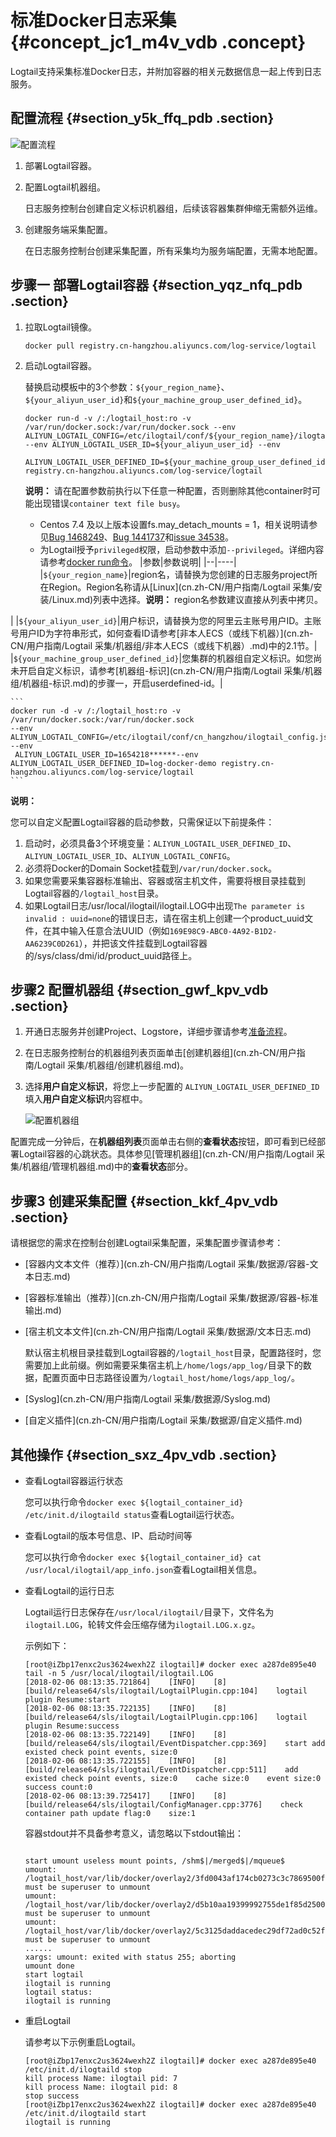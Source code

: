 # 标准Docker日志采集 {#concept_jc1_m4v_vdb .concept}

Logtail支持采集标准Docker日志，并附加容器的相关元数据信息一起上传到日志服务。

## 配置流程 {#section_y5k_ffq_pdb .section}

![](images/2674_zh-CN.png "配置流程")

1.  部署Logtail容器。
2.  配置Logtail机器组。

    日志服务控制台创建自定义标识机器组，后续该容器集群伸缩无需额外运维。

3.  创建服务端采集配置。

    在日志服务控制台创建采集配置，所有采集均为服务端配置，无需本地配置。


## 步骤一 部署Logtail容器 {#section_yqz_nfq_pdb .section}

1.  拉取Logtail镜像。

    ```
    docker pull registry.cn-hangzhou.aliyuncs.com/log-service/logtail
    ```

2.  启动Logtail容器。

    替换启动模板中的3个参数：`${your_region_name}`、`${your_aliyun_user_id}`和`${your_machine_group_user_defined_id}`。

    ```
    docker run-d -v /:/logtail_host:ro -v /var/run/docker.sock:/var/run/docker.sock --env 
    ALIYUN_LOGTAIL_CONFIG=/etc/ilogtail/conf/${your_region_name}/ilogtail_config.json 
    --env ALIYUN_LOGTAIL_USER_ID=${your_aliyun_user_id} --env
     ALIYUN_LOGTAIL_USER_DEFINED_ID=${your_machine_group_user_defined_id} registry.cn-hangzhou.aliyuncs.com/log-service/logtail
    ```

    **说明：** 请在配置参数前执行以下任意一种配置，否则删除其他container时可能出现错误`container text file busy`。

    -   Centos 7.4 及以上版本设置fs.may\_detach\_mounts = 1，相关说明请参见[Bug 1468249](https://bugzilla.redhat.com/show_bug.cgi?id=1468249)、[Bug 1441737](https://bugzilla.redhat.com/show_bug.cgi?id=1441737)和[issue 34538](https://github.com/moby/moby/issues/34538)。
    -   为Logtail授予`privileged`权限，启动参数中添加`--privileged`。详细内容请参考[docker run命令](https://docs.docker.com/engine/reference/run/)。
    |参数|参数说明|
    |--|----|
    |`${your_region_name}`|region名，请替换为您创建的日志服务project所在Region。Region名称请从[Linux](cn.zh-CN/用户指南/Logtail 采集/安装/Linux.md)列表中选择。**说明：** region名参数建议直接从列表中拷贝。

|
    |`${your_aliyun_user_id}`|用户标识，请替换为您的阿里云主账号用户ID。主账号用户ID为字符串形式，如何查看ID请参考[非本人ECS（或线下机器）](cn.zh-CN/用户指南/Logtail 采集/机器组/非本人ECS（或线下机器）.md)中的2.1节。|
    |`${your_machine_group_user_defined_id}`|您集群的机器组自定义标识。如您尚未开启自定义标识，请参考[机器组-标识](cn.zh-CN/用户指南/Logtail 采集/机器组/机器组-标识.md)的步骤一，开启userdefined-id。|

    ```
    docker run -d -v /:/logtail_host:ro -v /var/run/docker.sock:/var/run/docker.sock 
    --env ALIYUN_LOGTAIL_CONFIG=/etc/ilogtail/conf/cn_hangzhou/ilogtail_config.json --env
     ALIYUN_LOGTAIL_USER_ID=1654218******--env ALIYUN_LOGTAIL_USER_DEFINED_ID=log-docker-demo registry.cn-hangzhou.aliyuncs.com/log-service/logtail
    ```


**说明：** 

您可以自定义配置Logtail容器的启动参数，只需保证以下前提条件：

1.  启动时，必须具备3个环境变量：`ALIYUN_LOGTAIL_USER_DEFINED_ID`、`ALIYUN_LOGTAIL_USER_ID`、`ALIYUN_LOGTAIL_CONFIG`。
2.  必须将Docker的Domain Socket挂载到`/var/run/docker.sock`。
3.  如果您需要采集容器标准输出、容器或宿主机文件，需要将根目录挂载到Logtail容器的`/logtail_host`目录。
4.  如果Logtail日志/usr/local/ilogtail/ilogtail.LOG中出现`The parameter is invalid : uuid=none`的错误日志，请在宿主机上创建一个product\_uuid文件，在其中输入任意合法UUID（例如`169E98C9-ABC0-4A92-B1D2-AA6239C0D261`），并把该文件挂载到Logtail容器的/sys/class/dmi/id/product\_uuid路径上。

## **步骤2 配置机器组** {#section_gwf_kpv_vdb .section}

1.  开通日志服务并创建Project、Logstore，详细步骤请参考[准备流程](cn.zh-CN/用户指南/准备工作/准备流程.md)。
2.  在日志服务控制台的机器组列表页面单击[创建机器组](cn.zh-CN/用户指南/Logtail 采集/机器组/创建机器组.md)。
3.  选择**用户自定义标识**，将您上一步配置的 `ALIYUN_LOGTAIL_USER_DEFINED_ID`填入**用户自定义标识**内容框中。

    ![](images/2677_zh-CN.png "配置机器组")


配置完成一分钟后，在**机器组列表**页面单击右侧的**查看状态**按钮，即可看到已经部署Logtail容器的心跳状态。具体参见[管理机器组](cn.zh-CN/用户指南/Logtail 采集/机器组/管理机器组.md)中的**查看状态**部分。

## **步骤3 创建采集配置** {#section_kkf_4pv_vdb .section}

请根据您的需求在控制台创建Logtail采集配置，采集配置步骤请参考：

-   [容器内文本文件（推荐）](cn.zh-CN/用户指南/Logtail 采集/数据源/容器-文本日志.md)
-   [容器标准输出（推荐）](cn.zh-CN/用户指南/Logtail 采集/数据源/容器-标准输出.md)
-   [宿主机文本文件](cn.zh-CN/用户指南/Logtail 采集/数据源/文本日志.md)

    默认宿主机根目录挂载到Logtail容器的`/logtail_host`目录，配置路径时，您需要加上此前缀。例如需要采集宿主机上`/home/logs/app_log/`目录下的数据，配置页面中日志路径设置为`/logtail_host/home/logs/app_log/`。

-   [Syslog](cn.zh-CN/用户指南/Logtail 采集/数据源/Syslog.md)
-   [自定义插件](cn.zh-CN/用户指南/Logtail 采集/数据源/自定义插件.md)

## 其他操作 {#section_sxz_4pv_vdb .section}

-   查看Logtail容器运行状态

    您可以执行命令`docker exec ${logtail_container_id} /etc/init.d/ilogtaild status`查看Logtail运行状态。

-   查看Logtail的版本号信息、IP、启动时间等

    您可以执行命令`docker exec ${logtail_container_id} cat /usr/local/ilogtail/app_info.json`查看Logtail相关信息。

-   查看Logtail的运行日志

    Logtail运行日志保存在`/usr/local/ilogtail/`目录下，文件名为`ilogtail.LOG`，轮转文件会压缩存储为`ilogtail.LOG.x.gz`。

    示例如下：

    ```
    [root@iZbp17enxc2us3624wexh2Z ilogtail]# docker exec a287de895e40 tail -n 5 /usr/local/ilogtail/ilogtail.LOG
    [2018-02-06 08:13:35.721864]    [INFO]    [8]    [build/release64/sls/ilogtail/LogtailPlugin.cpp:104]    logtail plugin Resume:start
    [2018-02-06 08:13:35.722135]    [INFO]    [8]    [build/release64/sls/ilogtail/LogtailPlugin.cpp:106]    logtail plugin Resume:success
    [2018-02-06 08:13:35.722149]    [INFO]    [8]    [build/release64/sls/ilogtail/EventDispatcher.cpp:369]    start add existed check point events, size:0
    [2018-02-06 08:13:35.722155]    [INFO]    [8]    [build/release64/sls/ilogtail/EventDispatcher.cpp:511]    add existed check point events, size:0    cache size:0    event size:0    success count:0
    [2018-02-06 08:13:39.725417]    [INFO]    [8]    [build/release64/sls/ilogtail/ConfigManager.cpp:3776]    check container path update flag:0    size:1
    ```

    容器stdout并不具备参考意义，请忽略以下stdout输出：

    ```
    
    start umount useless mount points, /shm$|/merged$|/mqueue$
    umount: /logtail_host/var/lib/docker/overlay2/3fd0043af174cb0273c3c7869500fbe2bdb95d13b1e110172ef57fe840c82155/merged: must be superuser to unmount
    umount: /logtail_host/var/lib/docker/overlay2/d5b10aa19399992755de1f85d25009528daa749c1bf8c16edff44beab6e69718/merged: must be superuser to unmount
    umount: /logtail_host/var/lib/docker/overlay2/5c3125daddacedec29df72ad0c52fac800cd56c6e880dc4e8a640b1e16c22dbe/merged: must be superuser to unmount
    ......
    xargs: umount: exited with status 255; aborting
    umount done
    start logtail
    ilogtail is running
    logtail status:
    ilogtail is running
    ```

-   重启Logtail

    请参考以下示例重启Logtail。

    ```
    [root@iZbp17enxc2us3624wexh2Z ilogtail]# docker exec a287de895e40 /etc/init.d/ilogtaild stop
    kill process Name: ilogtail pid: 7
    kill process Name: ilogtail pid: 8
    stop success
    [root@iZbp17enxc2us3624wexh2Z ilogtail]# docker exec a287de895e40 /etc/init.d/ilogtaild start
    ilogtail is running
    ```


